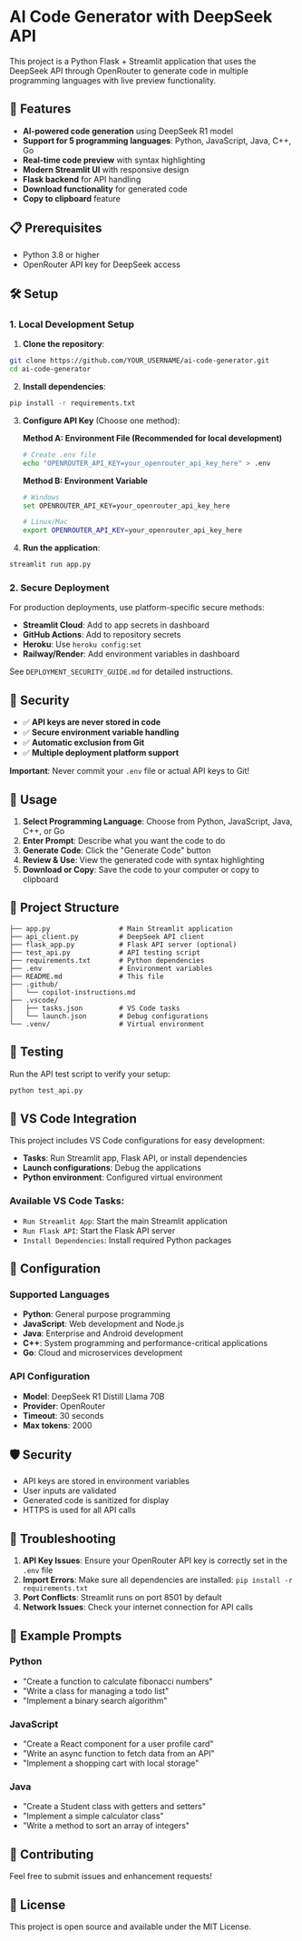 # AI Code Generator with DeepSeek API

This project is a Python Flask + Streamlit application that uses the DeepSeek API through OpenRouter to generate code in multiple programming languages with live preview functionality.

## 🚀 Features

- **AI-powered code generation** using DeepSeek R1 model
- **Support for 5 programming languages**: Python, JavaScript, Java, C++, Go
- **Real-time code preview** with syntax highlighting
- **Modern Streamlit UI** with responsive design
- **Flask backend** for API handling
- **Download functionality** for generated code
- **Copy to clipboard** feature

## 📋 Prerequisites

- Python 3.8 or higher
- OpenRouter API key for DeepSeek access

## 🛠️ Setup

### 1. Local Development Setup

1. **Clone the repository**:
```bash
git clone https://github.com/YOUR_USERNAME/ai-code-generator.git
cd ai-code-generator
```

2. **Install dependencies**:
```bash
pip install -r requirements.txt
```

3. **Configure API Key** (Choose one method):

   **Method A: Environment File (Recommended for local development)**
   ```bash
   # Create .env file
   echo "OPENROUTER_API_KEY=your_openrouter_api_key_here" > .env
   ```

   **Method B: Environment Variable**
   ```bash
   # Windows
   set OPENROUTER_API_KEY=your_openrouter_api_key_here
   
   # Linux/Mac
   export OPENROUTER_API_KEY=your_openrouter_api_key_here
   ```

4. **Run the application**:
```bash
streamlit run app.py
```

### 2. Secure Deployment

For production deployments, use platform-specific secure methods:

- **Streamlit Cloud**: Add to app secrets in dashboard
- **GitHub Actions**: Add to repository secrets
- **Heroku**: Use `heroku config:set`
- **Railway/Render**: Add environment variables in dashboard

See `DEPLOYMENT_SECURITY_GUIDE.md` for detailed instructions.

## 🔐 Security

- ✅ **API keys are never stored in code**
- ✅ **Secure environment variable handling**
- ✅ **Automatic exclusion from Git**
- ✅ **Multiple deployment platform support**

**Important**: Never commit your `.env` file or actual API keys to Git!

## 🎯 Usage

1. **Select Programming Language**: Choose from Python, JavaScript, Java, C++, or Go
2. **Enter Prompt**: Describe what you want the code to do
3. **Generate Code**: Click the "Generate Code" button
4. **Review & Use**: View the generated code with syntax highlighting
5. **Download or Copy**: Save the code to your computer or copy to clipboard

## 📁 Project Structure

```
├── app.py                 # Main Streamlit application
├── api_client.py          # DeepSeek API client
├── flask_app.py           # Flask API server (optional)
├── test_api.py            # API testing script
├── requirements.txt       # Python dependencies
├── .env                   # Environment variables
├── README.md              # This file
├── .github/
│   └── copilot-instructions.md
├── .vscode/
│   ├── tasks.json         # VS Code tasks
│   └── launch.json        # Debug configurations
└── .venv/                 # Virtual environment
```

## 🧪 Testing

Run the API test script to verify your setup:
```bash
python test_api.py
```

## 🎨 VS Code Integration

This project includes VS Code configurations for easy development:

- **Tasks**: Run Streamlit app, Flask API, or install dependencies
- **Launch configurations**: Debug the applications
- **Python environment**: Configured virtual environment

### Available VS Code Tasks:
- `Run Streamlit App`: Start the main Streamlit application
- `Run Flask API`: Start the Flask API server
- `Install Dependencies`: Install required Python packages

## 🔧 Configuration

### Supported Languages
- **Python**: General purpose programming
- **JavaScript**: Web development and Node.js
- **Java**: Enterprise and Android development
- **C++**: System programming and performance-critical applications
- **Go**: Cloud and microservices development

### API Configuration
- **Model**: DeepSeek R1 Distill Llama 70B
- **Provider**: OpenRouter
- **Timeout**: 30 seconds
- **Max tokens**: 2000

## 🛡️ Security

- API keys are stored in environment variables
- User inputs are validated
- Generated code is sanitized for display
- HTTPS is used for all API calls

## 🐛 Troubleshooting

1. **API Key Issues**: Ensure your OpenRouter API key is correctly set in the `.env` file
2. **Import Errors**: Make sure all dependencies are installed: `pip install -r requirements.txt`
3. **Port Conflicts**: Streamlit runs on port 8501 by default
4. **Network Issues**: Check your internet connection for API calls

## 📝 Example Prompts

### Python
- "Create a function to calculate fibonacci numbers"
- "Write a class for managing a todo list"
- "Implement a binary search algorithm"

### JavaScript
- "Create a React component for a user profile card"
- "Write an async function to fetch data from an API"
- "Implement a shopping cart with local storage"

### Java
- "Create a Student class with getters and setters"
- "Implement a simple calculator class"
- "Write a method to sort an array of integers"

## 🤝 Contributing

Feel free to submit issues and enhancement requests!

## 📄 License

This project is open source and available under the MIT License.
